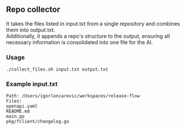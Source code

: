## Repo collector

It takes the files listed in input.txt from a single repository and combines them into output.txt.  
Additionally, it appends a repo's structure to the output,
ensuring all necessary information is consolidated into one file for the AI.

### Usage
```shell
./collect_files.sh input.txt output.txt 
```

### Example input.txt
```shell
Path: /Users/igorloncarevic/workspaces/release-flow
Files:
openapi.yaml
README.md
main.go
pkg/fclient/changelog.go
```
